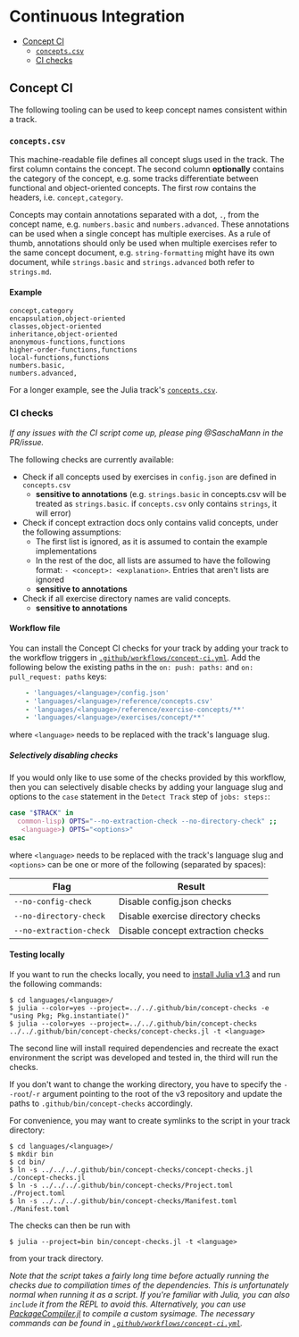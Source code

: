 # Continuous Integration

- [Concept CI](#concept-ci)
  - [`concepts.csv`](#conceptscsv)
  - [CI checks](#ci-checks)

## Concept CI

The following tooling can be used to keep concept names consistent within a track.

### `concepts.csv`

This machine-readable file defines all concept slugs used in the track.
The first column contains the concept.
The second column **optionally** contains the category of the concept, e.g. some tracks differentiate between functional and object-oriented concepts.
The first row contains the headers, i.e. `concept,category`.

Concepts may contain annotations separated with a dot, `.`, from the concept name, e.g. `numbers.basic` and `numbers.advanced`.
These annotations can be used when a single concept has multiple exercises.
As a rule of thumb, annotations should only be used when multiple exercises refer to the same concept document, e.g. `string-formatting` might have its own document, while `strings.basic` and `strings.advanced` both refer to `strings.md`.

#### Example

```csv
concept,category
encapsulation,object-oriented
classes,object-oriented
inheritance,object-oriented
anonymous-functions,functions
higher-order-functions,functions
local-functions,functions
numbers.basic,
numbers.advanced,
```

For a longer example, see the Julia track's [`concepts.csv`][julia-concepts-csv].

### CI checks

_If any issues with the CI script come up, please ping @SaschaMann in the PR/issue._

The following checks are currently available:

- Check if all concepts used by exercises in `config.json` are defined in `concepts.csv`
  - **sensitive to annotations** (e.g. `strings.basic` in concepts.csv will be treated as `strings.basic`. if `concepts.csv` only contains `strings`, it will error)
- Check if concept extraction docs only contains valid concepts, under the following assumptions:
  - The first list is ignored, as it is assumed to contain the example implementations
  - In the rest of the doc, all lists are assumed to have the following format: `- <concept>: <explanation>`. Entries that aren't lists are ignored
  - **sensitive to annotations**
- Check if all exercise directory names are valid concepts.
  - **sensitive to annotations**

#### Workflow file

You can install the Concept CI checks for your track by adding your track to the workflow triggers in [`.github/workflows/concept-ci.yml`][concept-ci-yml].
Add the following below the existing paths in the `on: push: paths:` and `on: pull_request: paths` keys:

<!-- prettier-ignore -->
```yaml
    - 'languages/<language>/config.json'
    - 'languages/<language>/reference/concepts.csv'
    - 'languages/<language>/reference/exercise-concepts/**'
    - 'languages/<language>/exercises/concept/**'
```

where `<language>` needs to be replaced with the track's language slug.

##### Selectively disabling checks

If you would only like to use some of the checks provided by this workflow, then you can selectively disable checks by adding your language slug and options to the `case` statement in the `Detect Track` step of `jobs: steps:`:

```bash
case "$TRACK" in
  common-lisp) OPTS="--no-extraction-check --no-directory-check" ;;
   <language>) OPTS="<options>"
esac
```

where `<language>` needs to be replaced with the track's language slug and `<options>` can be one or more of the following (separated by spaces):

| Flag                    | Result                            |
| ----------------------- | --------------------------------- |
| `--no-config-check`     | Disable config.json checks        |
| `--no-directory-check`  | Disable exercise directory checks |
| `--no-extraction-check` | Disable concept extraction checks |

#### Testing locally

If you want to run the checks locally, you need to [install Julia v1.3][install-julia] and run the following commands:

```
$ cd languages/<language>/
$ julia --color=yes --project=../../.github/bin/concept-checks -e "using Pkg; Pkg.instantiate()"
$ julia --color=yes --project=../../.github/bin/concept-checks ../../.github/bin/concept-checks/concept-checks.jl -t <language>
```

The second line will install required dependencies and recreate the exact environment the script was developed and tested in, the third will run the checks.

If you don't want to change the working directory, you have to specify the `--root`/`-r` argument pointing to the root of the v3 repository and update the paths to `.github/bin/concept-checks` accordingly.

For convenience, you may want to create symlinks to the script in your track directory:

```
$ cd languages/<language>/
$ mkdir bin
$ cd bin/
$ ln -s ../../../.github/bin/concept-checks/concept-checks.jl ./concept-checks.jl
$ ln -s ../../../.github/bin/concept-checks/Project.toml ./Project.toml
$ ln -s ../../../.github/bin/concept-checks/Manifest.toml ./Manifest.toml
```

The checks can then be run with

```
$ julia --project=bin bin/concept-checks.jl -t <language>
```

from your track directory.

_Note that the script takes a fairly long time before actually running the checks due to compiliation times of the dependencies. This is unfortunately normal when running it as a script. If you're familiar with Julia, you can also `include` it from the REPL to avoid this. Alternatively, you can use [PackageCompiler.jl][package-compiler] to compile a custom sysimage. The necessary commands can be found in [`.github/workflows/concept-ci.yml`][concept-ci-yml]._

[concept-ci-yml]: ../../.github/workflows/concept-ci.yml
[julia-concepts-csv]: ../../languages/julia/reference/concepts.csv
[install-julia]: https://julialang.org/downloads/
[package-compiler]: https://github.com/JuliaLang/PackageCompiler.jl
